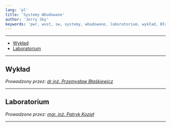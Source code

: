 ```yaml
---
lang: 'pl'
title: 'Systemy Wbudowane'
author: 'Jerry Sky'
keywords: 'pwr, wust, sw, systemy, wbudowane, laboratorium, wykład, Błaśkiewicz, Kozieł, lista, listy, zadań, zadanie, notatki'
---
```


---

- [Wykład](#wykład)
- [Laboratorium](#laboratorium)

---

## Wykład

*Prowadzony przez: [dr inż. Przemysław Błaśkiewicz](https://cs.pwr.edu.pl/blaskiewicz/)*

---

## Laboratorium

*Prowadzone przez: [mgr. inż. Patryk Kozieł](https://cs.pwr.edu.pl/koziel/)*

---
